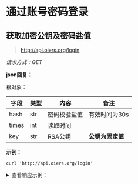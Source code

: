 # 通过账号密码登录

## 获取加密公钥及密码盐值

> http://api.oiers.org/login

*请求方式：GET*

**json回复：**

根对象：

| 字段 | 类型 | 内容         | 备注             |
| ---- | ---- | ------------ | ---------------- |
| hash | str  | 密码校验盐值 | 有效时间为30s    |
| times | int | 读取时间    | |
| key  | str  | RSA公钥      | **公钥为固定值** |

**示例：**

```shell
curl 'http://api.oiers.org/login'
```

<details>
<summary>查看响应示例：</summary>

```json
{

    "hash":"8e0db05c46f4052c",
    "key":"-----BEGIN PUBLIC KEY-----\nMIGfMA0GCSqGSIb3DQEBAQUAA4GNADCBiQKBgQDjb4V7EidX/ym28t2ybo0U6t0n\n6p4ej8VjqKHg100va6jkNbNTrLQqMCQCAYtXMXXp2Fwkk6WR+12N9zknLjf+C9sx\n/+l48mjUU8RqahiFD1XT/u2e0m2EN029OhCgkHx3Fc/KlFSIbak93EH/XlYis0w+\nXl69GV6klzgxW6d2xQIDAQAB\n-----END PUBLIC KEY-----\n"

}
```
